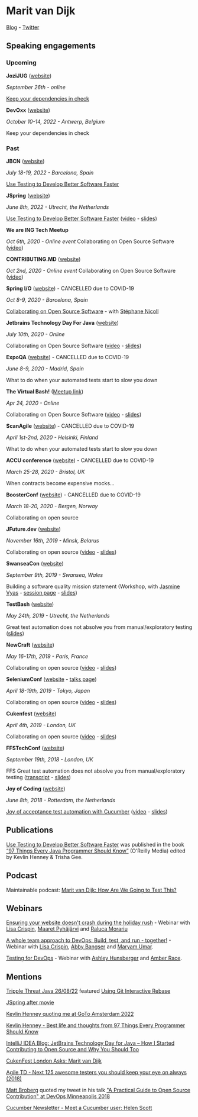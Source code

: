 # Marit van Dijk

[Blog](https://medium.com/@mlvandijk) - [Twitter](https://twitter.com/MaritvanDijk77)

## Speaking engagements

### Upcoming

**JoziJUG** ([website](https://www.meetup.com/jozi-jug/))

*September 26th - online*

[Keep your dependencies in check](https://www.meetup.com/jozi-jug/events/288165207/)

**DevOxx** ([website](https://devoxx.be/))

*October 10-14, 2022 - Antwerp, Belgium*

Keep your dependencies in check


### Past

**JBCN** ([website](https://www.jbcnconf.com/2022/#JBCN))

*July 18-19, 2022 - Barcelona, Spain*

[Use Testing to Develop Better Software Faster](https://www.jbcnconf.com/2022/infoTalk.html?id=628551e8d7a7c108376c3a65)

**JSpring** ([website](https://jspring.nl/))

*June 8th, 2022 - Utrecht, the Netherlands*

[Use Testing to Develop Better Software Faster](https://jspring.nl/sessions/use-testing-to-develop-better-software-faster/) ([video](https://www.youtube.com/watch?v=x6f9eafLSBs) - [slides](https://speakerdeck.com/mlvandijk/use-testing-to-develop-better-software-faster))

**We are ING Tech Meetup**

*Oct 6th, 2020 - Online event* Collaborating on Open Source Software ([video](https://www.youtube.com/watch?v=b48qrYeRkAQ))

**CONTRIBUTING.MD** ([website](https://www.contributing.today/past-sessions/collaborating-on-oss/))

*Oct 2nd, 2020 - Online event* Collaborating on Open Source Software ([video](https://www.youtube.com/watch?v=B9E-8phtquQ))

**Spring I/O** ([website](https://2020.springio.net/)) - CANCELLED due to COVID-19

*Oct 8-9, 2020 - Barcelona, Spain*

[Collaborating on Open Source Software](https://2020.springio.net/sessions/collaborating-on-open-source-software) - with [Stéphane Nicoll](https://twitter.com/snicoll)

**Jetbrains Technology Day For Java** ([website](https://pages.jetbrains.com/technology-day-java-2020/twitter?utm_source=twitter&utm_medium=referral&utm_campaign=java25))

*July 10th, 2020 - Online*

Collaborating on Open Source Software ([video](https://youtu.be/GAqfMNB-YBU) - [slides](https://speakerdeck.com/mlvandijk/collaborating-on-open-source-software-8d720d71-a31b-4079-8c67-08dbda6c0aac))

**ExpoQA** ([website](https://www.expoqa.com/)) - CANCELLED due to COVID-19

*June 8-9, 2020 - Madrid, Spain*

What to do when your automated tests start to slow you down

**The Virtual Bash!** ([Meetup link](https://www.meetup.com/devbash/events/270104578/))

*Apr 24, 2020 - Online*

Collaborating on Open Source Software ([video](https://www.youtube.com/watch?v=B11mXG16B5Y&feature=youtu.be) - [slides](https://speakerdeck.com/mlvandijk/collaborating-on-open-source-software-4375bd16-28ed-4ff7-9d39-b0d6f24c9abe))

**ScanAgile** ([website](http://www.scan-agile.org/program/))  - CANCELLED due to COVID-19

*April 1st-2nd, 2020 - Helsinki, Finland*

What to do when your automated tests start to slow you down

**ACCU conference** ([website](https://conference.accu.org/))  - CANCELLED due to COVID-19

*March 25-28, 2020 - Bristol, UK*

When contracts become expensive mocks…

**BoosterConf** ([website](https://2020.boosterconf.no/)) - CANCELLED due to COVID-19

*March 18-20, 2020 - Bergen, Norway*

Collaborating on open source

**JFuture.dev** ([website](https://jfuture.dev/))

*November 16th, 2019 - Minsk, Belarus*

Collaborating on open source ([video](https://www.youtube.com/watch?v=R82-4eC94xE) - [slides](https://speakerdeck.com/mlvandijk/collaborating-on-open-source-jfuture-dot-dev-minsk-nov-16th-2019))

**SwanseaCon** ([website](https://swanseacon.co.uk/))

*September 9th, 2019 - Swansea, Wales*

Building a software quality mission statement (Workshop, with [Jasmine Vyas](https://twitter.com/geeky_jazzy) - [session page](https://swanseacon.co.uk/schedule/#session-018) - [slides](https://speakerdeck.com/mlvandijk/what-does-software-quality-mean-to-you))

**TestBash** ([website](https://www.ministryoftesting.com/events/testbash-netherlands-2019))

*May 24th, 2019 - Utrecht, the Netherlands*

Great test automation does not absolve you from manual/exploratory testing ([slides](https://speakerdeck.com/mlvandijk/exploratory-testing-db4db289-c527-420e-995e-b2d42c9230d6))


**NewCraft** ([website](https://ncrafts.io/))

*May 16-17th, 2019 - Paris, France*

Collaborating on open source ([video](http://videos.ncrafts.io/video/338591264) - [slides](https://speakerdeck.com/mlvandijk/collaborating-on-open-source-newcrafts-paris-2019))


**SeleniumConf** ([website](https://conf.selenium.jp/) - [talks page](https://conf.selenium.jp/talks.html))

*April 18-19th, 2019 - Tokyo, Japan*

Collaborating on open source ([video](https://www.youtube.com/watch?v=ePkClZ81cus) - [slides](https://speakerdeck.com/mlvandijk/collaborating-on-open-source-seleniumconf-tokyo))


**Cukenfest** ([website](http://cukenfest.cucumber.io/)) 

*April 4th, 2019 - London, UK*

Collaborating on open source ([video](https://www.youtube.com/watch?v=tuSk6dMoTIs) - [slides](https://speakerdeck.com/mlvandijk/collaborating-on-open-source-software))


**FFSTechConf** ([website](https://ffstechconf.org/))

*September 19th, 2018 - London, UK*

FFS Great test automation does not absolve you from manual/exploratory testing ([transcript](https://docs.google.com/document/d/e/2PACX-1vS8Zbgr-ggnUHYCu1QqT37LIevpVY76LZxtqrK9w2hcEP7RfUHT-JdTKg-Dm6wkgGSOcbNCFE5sazBH/pub) - [slides](https://speakerdeck.com/mlvandijk/exploratory-testing))


**Joy of Coding** ([website](https://joyofcoding.org))

*June 8th, 2018 - Rotterdam, the Netherlands*

[Joy of acceptance test automation with Cucumber](https://joyofcoding.org/2018/marit-van-dijk.html) ([video](https://www.infoq.com/presentations/joy-coding-2018-lightning-talks/) - [slides](https://speakerdeck.com/mlvandijk/joy-of-automated-acceptance-tests-with-cucumber))

## Publications

[Use Testing to Develop Better Software Faster](https://medium.com/97-things/use-testing-to-develop-better-software-faster-9dd2616543d3) was published in the book [“97 Things Every Java Programmer Should Know”](https://www.oreilly.com/library/view/97-things-every/9781491952689/) (O’Reilly Media) edited by Kevlin Henney & Trisha Gee.

## Podcast

Maintainable podcast: [Marit van Dijk: How Are We Going to Test This?](https://maintainable.fm/episodes/marit-van-dijk-how-are-we-going-to-test-this)

## Webinars

[Ensuring your website doesn't crash during the holiday rush](https://www.mabl.com/blog/getting-ready-for-a-seasonal-crush-from-a-testing-perspective) - Webinar with [Lisa Crispin](https://twitter.com/lisacrispin), [Maaret Pyhäjärvi](https://twitter.com/maaretp) and [Raluca Morariu](https://twitter.com/schumitza)

[A whole team approach to DevOps: Build, test, and run - together!](https://www.mabl.com/blog/webinar-how-to-build-test-and-run-together) - Webinar with [Lisa Crispin](https://twitter.com/lisacrispin), [Abby Bangser](https://twitter.com/a_bangser) and [Maryam Umar](https://twitter.com/maryamumar).

[Testing for DevOps](https://info.blazemeter.com/testing-for-devops-webinar) - Webinar with [Ashley Hunsberger](https://twitter.com/aahunsberger) and [Amber Race](https://twitter.com/ambertests).

## Mentions

[Tripple Threat Java 26/08/22](https://dreamix.eu/blog/newsroom/triple-threat-java-26-08-22) featured [Using Git Interactive Rebase](https://foojay.io/today/using-git-interactive-rebase/)

[JSpring after movie](https://youtu.be/YTSy9zlE7vE)

[Kevlin Henney quoting me at GoTo Amsterdam 2022](https://twitter.com/MaritvanDijk77/status/1537068662498156544?s=20&t=uXqmsgS4RWIvAO_Zw45xvQ)

[Kevlin Henney - Best life and thoughts from 97 Things Every Programmer Should Know](https://youtu.be/3F3PZuN50s4?t=1840)

[IntelliJ IDEA Blog: JetBrains Technology Day for Java – How I Started Contributing to Open Source and Why You Should Too](https://blog.jetbrains.com/idea/2020/08/jetbrains-technology-day-for-java-how-i-started-contributing-to-open-source-and-why-you-should-too/)

[CukenFest London Asks: Marit van Dijk](https://cucumber.io/blog/cukenfest-london-asks-marit-van-dijk/)

[Agile TD - Next 125 awesome testers you should keep your eye on always (2018)](https://agiletestingdays.com/blog/next-125-awesome-testers-you-should-keep-your-eye-on-always/)

[Matt Broberg](https://twitter.com/mbbroberg) quoted my tweet in his talk ["A Practical Guide to Open Source Contribution" at DevOps Minneapolis 2018 ](https://youtu.be/Y6k_pW_7yLI?t=3097)

[Cucumber Newsletter - Meet a Cucumber user: Helen Scott](https://cucumber.io/blog/news/cucumber-community-newsletter-2/)

